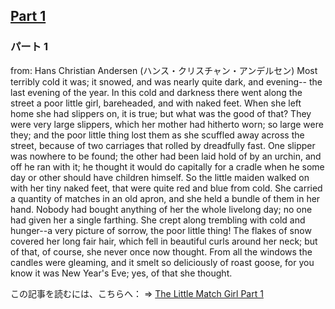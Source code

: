 ## [Part 1](https://www.beanreading.com/ja/article/52?source=github )  
###  パート 1 
  from:  Hans Christian Andersen (ハンス・クリスチャン・アンデルセン) 
Most terribly cold it was; it snowed, and was nearly quite dark, and evening-- the last evening of the year. In this cold and darkness there went along the street a poor little girl, bareheaded, and with naked feet. When she left home she had slippers on, it is true; but what was the good of that? They were very large slippers, which her mother had hitherto worn; so large were they; and the poor little thing lost them as she scuffled away across the street, because of two carriages that rolled by dreadfully fast.
One slipper was nowhere to be found; the other had been laid hold of by an urchin, and off he ran with it; he thought it would do capitally for a cradle when he some day or other should have children himself. So the little maiden walked on with her tiny naked feet, that were quite red and blue from cold. She carried a quantity of matches in an old apron, and she held a bundle of them in her hand. Nobody had bought anything of her the whole livelong day; no one had given her a single farthing.
She crept along trembling with cold and hunger--a very picture of sorrow, the poor little thing!
The flakes of snow covered her long fair hair, which fell in beautiful curls around her neck; but of that, of course, she never once now thought. From all the windows the candles were gleaming, and it smelt so deliciously of roast goose, for you know it was New Year's Eve; yes, of that she thought.


この記事を読むには、こちらへ：  =>   [The Little Match Girl Part 1](https://www.beanreading.com/ja/article/52?source=github ) 
